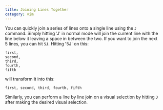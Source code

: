 ```yaml
---
title: Joining Lines Together
category: vim
---
```


You can quickly join a series of lines onto a single line using the `J`
command. Simply hitting 'J' in normal mode will join the current line with
the line below it leaving a space in between the two. If you want to join
the next 5 lines, you can hit `5J`. Hitting '5J' on this:

```
first,
second,
third,
fourth,
fifth
```

will transform it into this:

```
first, second, third, fourth, fifth
```

Similarly, you can perform a line by line join on a visual selection by
hitting `J` after making the desired visual selection.
